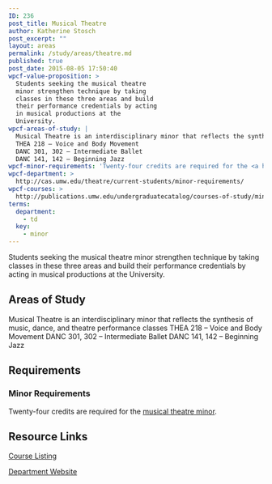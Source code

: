 ```yaml
---
ID: 236
post_title: Musical Theatre
author: Katherine Stosch
post_excerpt: ""
layout: areas
permalink: /study/areas/theatre.md
published: true
post_date: 2015-08-05 17:50:40
wpcf-value-proposition: >
  Students seeking the musical theatre
  minor strengthen technique by taking
  classes in these three areas and build
  their performance credentials by acting
  in musical productions at the
  University.
wpcf-areas-of-study: |
  Musical Theatre is an interdisciplinary minor that reflects the synthesis of music, dance, and theatre performance classes
  THEA 218 – Voice and Body Movement
  DANC 301, 302 – Intermediate Ballet
  DANC 141, 142 – Beginning Jazz
wpcf-minor-requirements: 'Twenty-four credits are required for the <a href="http://publications.umw.edu/undergraduatecatalog/courses-of-study/minors/must/">musical theatre minor</a>.'
wpcf-department: >
  http://cas.umw.edu/theatre/current-students/minor-requirements/
wpcf-courses: >
  http://publications.umw.edu/undergraduatecatalog/courses-of-study/minors/must/
terms:
  department:
    - td
  key:
    - minor
---
```


<!-- Types Custom Fields: -->

<!-- value-proposition -->
Students seeking the musical theatre minor strengthen technique by taking classes in these three areas and build their performance credentials by acting in musical productions at the University.
<!-- End value-proposition -->

<!-- areas-of-study -->
## Areas of Study
Musical Theatre is an interdisciplinary minor that reflects the synthesis of music, dance, and theatre performance classes THEA 218 – Voice and Body Movement DANC 301, 302 – Intermediate Ballet DANC 141, 142 – Beginning Jazz
<!-- End areas-of-study -->

<!-- requirements -->
## Requirements

<!-- minor-requirements -->
### Minor Requirements
Twenty-four credits are required for the [musical theatre minor](http://publications.umw.edu/undergraduatecatalog/courses-of-study/minors/must/).
<!-- End minor-requirements -->

<!-- End requirements -->

<!-- resource-links -->
## Resource Links

<!-- courses -->
[Course Listing](http://publications.umw.edu/undergraduatecatalog/courses-of-study/minors/must/)

<!-- End courses -->


<!-- department -->
[Department Website](http://cas.umw.edu/theatre/current-students/minor-requirements/)

<!-- End department -->

<!-- End resource-links -->

<!-- End Types Custom Fields -->